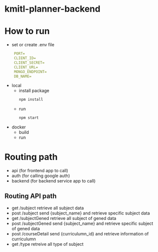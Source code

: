 # kmitl-planner-backend

# How to run
 - set or create .env file
   ```yaml
    PORT=
    CLIENT_ID=
    CLIENT_SECRET=
    CLIENT_URL=
    MONGO_ENDPOINT=
    DB_NAME=
   ```
 - local
   - install package
      ```sh
      npm install
      ```
   - run
     ```sh
     npm start
     ```
 - docker
   - build
   - run

# Routing path
- api (for frontend app to call)
- auth (for calling google auth)
- backend (for backend service app to call)

## Routing API path
- get /subject retrieve all subject data
- post /subject send {subject_name} and retrieve specific subject data
- get /subjectGened retrieve all subject of gened data
- post /subjectGened send {subject_name} and retrieve specific subject of gened data
- post /courseDetail send {curriculumn_id} and retrieve information of curriculumn
- get /type retreive all type of subject
